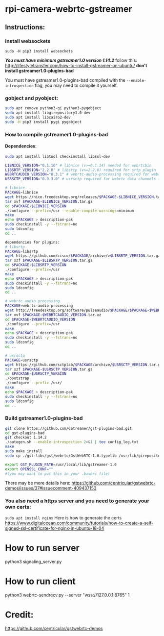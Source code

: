 # rpi-camera-webrtc-gstreamer

## Instructions:
### install websockets
```
sudo -H pip3 install websockets
```
***You must have minimum gstreamer1.0 version 1.14.2***
follow this: http://lifestyletransfer.com/how-to-install-gstreamer-on-ubuntu/
**don't install gstreamer1.0-plugins-bad**

You must have gstreamer1.0-plugins-bad compiled with the `--enable-introspection` flag, you may need to compile it yourself.
### gobject and pyobject:

```sh
sudo apt remove python3-gi python3-pygobject
sudo apt install libgirepository1.0-dev
sudo apt install libcairo2-dev
sudo -H pip3 install pygi pygobject
```

### How to compile gstreamer1.0-plugins-bad
#### Dependencies:
```sh
sudo apt install libtool checkinstall libssl-dev

LIBNICE_VERSION="0.1.16" # libnice (v>=0.1.14) needed for webrtcbin
LIBSRTP_VERSION="2.2.0" # libsrtp (v>=2.2.0) required for srtp plugin
WEBRTCAUDIO_VERSION="0.3.1" # webrtc-audio-processing required for webrtcdsp
USRSCTP_VERSION="0.9.3.0" # usrsctp required for webrtc data channels (sctp)

# libnice 
PACKAGE=libnice
wget https://nice.freedesktop.org/releases/$PACKAGE-$LIBNICE_VERSION.tar.gz
tar xvf $PACKAGE-$LIBNICE_VERSION.tar.gz
cd $PACKAGE-$LIBNICE_VERSION
./configure --prefix=/usr --enable-compile-warnings=minimum
make
echo $PACKAGE > description-pak
sudo checkinstall -y --fstrans=no
sudo ldconfig
cd ..

dependencies for plugins:
# libsrtp
PACKAGE=libsrtp
wget https://github.com/cisco/$PACKAGE/archive/v$LIBSRTP_VERSION.tar.gz -O $PACKAGE-$LIBSRTP_VERSION.tar.gz
tar xzf $PACKAGE-$LIBSRTP_VERSION.tar.gz
cd $PACKAGE-$LIBSRTP_VERSION
./configure --prefix=/usr
make
echo $PACKAGE > description-pak
sudo checkinstall -y --fstrans=no
sudo ldconfig
cd ..

# webrtc audio processing
PACKAGE=webrtc-audio-processing
wget http://freedesktop.org/software/pulseaudio/$PACKAGE/$PACKAGE-$WEBRTCAUDIO_VERSION.tar.xz
tar xvf $PACKAGE-$WEBRTCAUDIO_VERSION.tar.xz
cd $PACKAGE-$WEBRTCAUDIO_VERSION
./configure --prefix=/usr
make
echo $PACKAGE > description-pak
sudo checkinstall -y --fstrans=no
sudo ldconfig
cd ..

# usrsctp
PACKAGE=usrsctp
wget https://github.com/sctplab/$PACKAGE/archive/$USRSCTP_VERSION.tar.gz -O $PACKAGE-$USRSCTP_VERSION.tar.gz
tar xzf $PACKAGE-$USRSCTP_VERSION.tar.gz
cd $PACKAGE-$USRSCTP_VERSION
./bootstrap
./configure --prefix /usr/
make
echo $PACKAGE > description-pak
sudo checkinstall -y --fstrans=no
sudo ldconfig
cd ..
```

### Build gstreamer1.0-plugins-bad
```sh
git clone https://github.com/GStreamer/gst-plugins-bad.git
cd gst-plugins-bad
git checkout 1.14.2
./autogen.sh --enable-introspection 2>&1 | tee config_log.txt
make
sudo make install
sudo cp ./gst-libs/gst/webrtc/GstWebRTC-1.0.typelib /usr/lib/girepository-1.0/
```

```sh
export GST_PLUGIN_PATH=/usr/local/lib/gstreamer-1.0
export OPENSSL_CONF=""
#(you may want to put this in your .bashrc file)
```
There may be more details here: https://github.com/centricular/gstwebrtc-demos/issues/37#issuecomment-409437153

### You also need a https server and you need to generate your own certs:
```sudo apt install nginx```
Here is how to generate the certs https://www.digitalocean.com/community/tutorials/how-to-create-a-self-signed-ssl-certificate-for-nginx-in-ubuntu-18-04

# How to run server
python3 signaling_server.py

# How to run client
python3 webrtc-sendrecv.py --server "wss://127.0.0.1:8765" 1

# Credit:
https://github.com/centricular/gstwebrtc-demos
